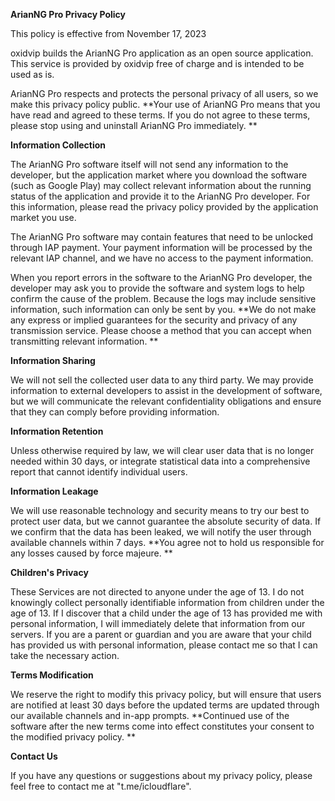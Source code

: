 **ArianNG Pro Privacy Policy**

This policy is effective from November 17, 2023

oxidvip builds the ArianNG Pro application as an open source application. This service is provided by oxidvip free of charge and is intended to be used as is.

ArianNG Pro respects and protects the personal privacy of all users, so we make this privacy policy public. **Your use of ArianNG Pro means that you have read and agreed to these terms. If you do not agree to these terms, please stop using and uninstall ArianNG Pro immediately. **

**Information Collection**

The ArianNG Pro software itself will not send any information to the developer, but the application market where you download the software (such as Google Play) may collect relevant information about the running status of the application and provide it to the ArianNG Pro developer. For this information, please read the privacy policy provided by the application market you use.

The ArianNG Pro software may contain features that need to be unlocked through IAP payment. Your payment information will be processed by the relevant IAP channel, and we have no access to the payment information.

When you report errors in the software to the ArianNG Pro developer, the developer may ask you to provide the software and system logs to help confirm the cause of the problem. Because the logs may include sensitive information, such information can only be sent by you. **We do not make any express or implied guarantees for the security and privacy of any transmission service. Please choose a method that you can accept when transmitting relevant information. **

**Information Sharing**

We will not sell the collected user data to any third party. We may provide information to external developers to assist in the development of software, but we will communicate the relevant confidentiality obligations and ensure that they can comply before providing information.

**Information Retention**

Unless otherwise required by law, we will clear user data that is no longer needed within 30 days, or integrate statistical data into a comprehensive report that cannot identify individual users.

**Information Leakage**

We will use reasonable technology and security means to try our best to protect user data, but we cannot guarantee the absolute security of data. If we confirm that the data has been leaked, we will notify the user through available channels within 7 days. **You agree not to hold us responsible for any losses caused by force majeure. **

**Children's Privacy**

These Services are not directed to anyone under the age of 13. I do not knowingly collect personally identifiable information from children under the age of 13. If I discover that a child under the age of 13 has provided me with personal information, I will immediately delete that information from our servers. If you are a parent or guardian and you are aware that your child has provided us with personal information, please contact me so that I can take the necessary action.

**Terms Modification**

We reserve the right to modify this privacy policy, but will ensure that users are notified at least 30 days before the updated terms are updated through our available channels and in-app prompts. **Continued use of the software after the new terms come into effect constitutes your consent to the modified privacy policy. **

**Contact Us**

If you have any questions or suggestions about my privacy policy, please feel free to contact me at "t.me/icloudflare".
